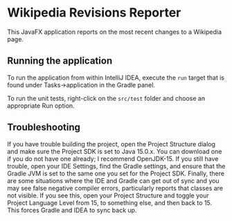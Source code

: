 # Wikipedia Revisions Reporter

This JavaFX application reports on the most recent changes to a Wikipedia
page.
 
## Running the application

To run the application from within IntelliJ IDEA, 
execute the `run` target that is found under Tasks&rightarrow;application
in the Gradle panel.

To run the unit tests, right-click on the `src/test` folder and choose an
appropriate Run option.

## Troubleshooting

If you have trouble building the project, open the Project Structure dialog
and make sure the Project SDK is set to Java 15.0.x. You can download one
if you do not have one already; I recommend OpenJDK-15. If you still have
trouble, open your IDE Settings, find the Gradle settings, and ensure that the
Gradle JVM is set to the same one you set for the Project SDK. Finally, there
are some situations where the IDE and Gradle can get out of sync and you may
see false negative compiler errors, particularly reports that classes are not
visible. If you see this, open your Project Structure and toggle your Project
Language Level from 15, to something else, and then back to 15. This forces
Gradle and IDEA to sync back up.